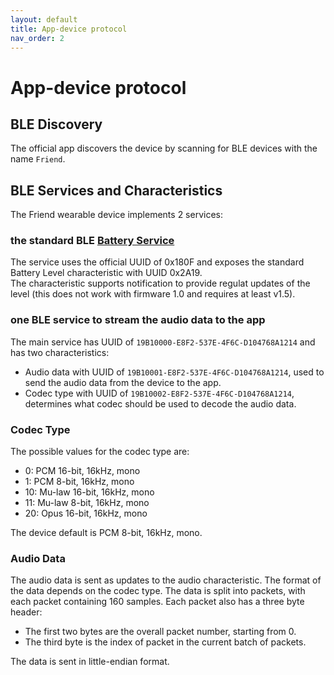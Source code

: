 ```yaml
---
layout: default
title: App-device protocol
nav_order: 2
---
```


# App-device protocol

## BLE Discovery

The official app discovers the device by scanning for BLE devices with the name `Friend`.

## BLE Services and Characteristics

The Friend wearable device implements 2 services:

### the standard BLE [Battery Service](https://www.bluetooth.com/specifications/specs/battery-service)

The service uses the official UUID of 0x180F and exposes the standard Battery Level characteristic with UUID 0x2A19.  
The characteristic supports notification to provide regulat updates of the level (this does not work with firmware 1.0 and requires at least v1.5).

### one BLE service to stream the audio data to the app

The main service has UUID of `19B10000-E8F2-537E-4F6C-D104768A1214` and has two characteristics:
- Audio data with UUID of `19B10001-E8F2-537E-4F6C-D104768A1214`, used to send the audio data from the device to the app.
- Codec type with UUID of `19B10002-E8F2-537E-4F6C-D104768A1214`, determines what codec should be used to decode the audio data.

### Codec Type

The possible values for the codec type are:
- 0: PCM 16-bit, 16kHz, mono
- 1: PCM 8-bit, 16kHz, mono
- 10: Mu-law 16-bit, 16kHz, mono
- 11: Mu-law 8-bit, 16kHz, mono
- 20: Opus 16-bit, 16kHz, mono

The device default is PCM 8-bit, 16kHz, mono.

### Audio Data

The audio data is sent as updates to the audio characteristic. The format of the data depends on the codec type.
The data is split into packets, with each packet containing 160 samples.
Each packet also has a three byte header:
- The first two bytes are the overall packet number, starting from 0.
- The third byte is the index of packet in the current batch of packets.

The data is sent in little-endian format.
